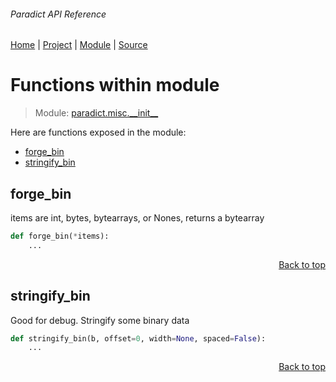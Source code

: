 ###### Paradict API Reference
[Home](/docs/api/README.md) | [Project](/README.md) | [Module](/docs/api/modules/paradict/misc/__init__/README.md) | [Source](/src/paradict/misc/__init__.py)

# Functions within module
> Module: [paradict.misc.\_\_init\_\_](/docs/api/modules/paradict/misc/__init__/README.md)

Here are functions exposed in the module:
- [forge\_bin](#forge_bin)
- [stringify\_bin](#stringify_bin)

## forge\_bin
items are int, bytes, bytearrays, or Nones, returns a bytearray

```python
def forge_bin(*items):
    ...
```

<p align="right"><a href="#paradict-api-reference">Back to top</a></p>

## stringify\_bin
Good for debug. Stringify some binary data

```python
def stringify_bin(b, offset=0, width=None, spaced=False):
    ...
```

<p align="right"><a href="#paradict-api-reference">Back to top</a></p>

